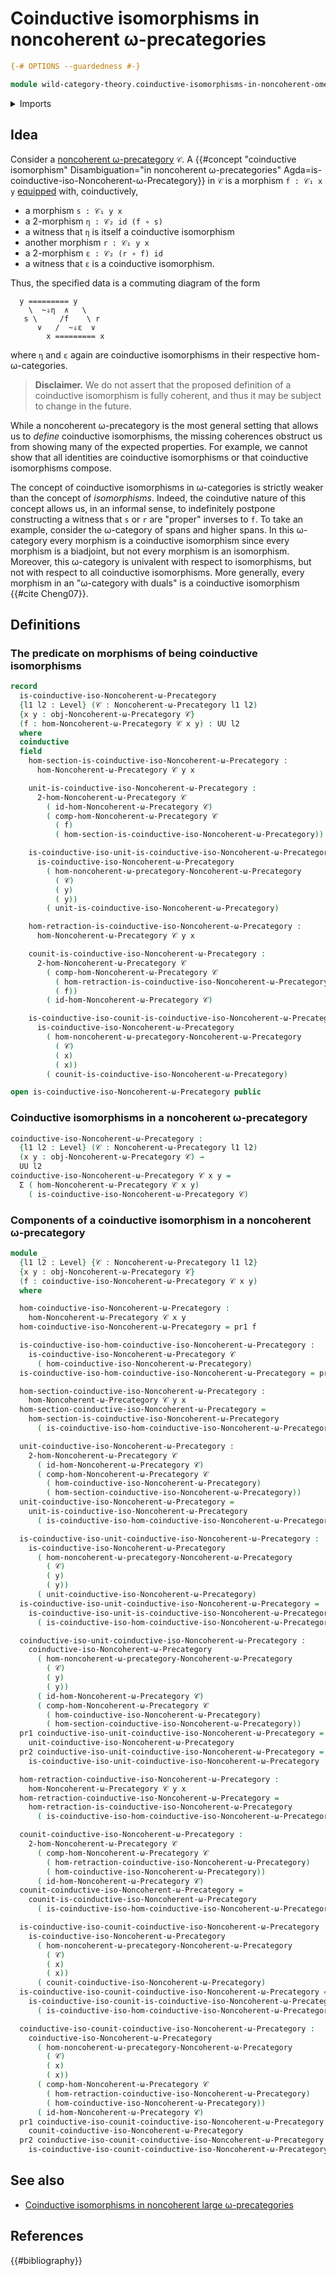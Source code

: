 # Coinductive isomorphisms in noncoherent ω-precategories

```agda
{-# OPTIONS --guardedness #-}

module wild-category-theory.coinductive-isomorphisms-in-noncoherent-omega-precategories where
```

<details><summary>Imports</summary>

```agda
open import foundation.dependent-pair-types
open import foundation.universe-levels

open import wild-category-theory.noncoherent-omega-precategories
```

</details>

## Idea

Consider a
[noncoherent ω-precategory](wild-category-theory.noncoherent-omega-precategories.md)
`𝒞`. A
{{#concept "coinductive isomorphism" Disambiguation="in noncoherent ω-precategories" Agda=is-coinductive-iso-Noncoherent-ω-Precategory}}
in `𝒞` is a morphism `f : 𝒞₁ x y` [equipped](foundation.structure.md) with,
coinductively,

- a morphism `s : 𝒞₁ y x`
- a $2$-morphism `η : 𝒞₂ id (f ∘ s)`
- a witness that `η` is itself a coinductive isomorphism
- another morphism `r : 𝒞₁ y x`
- a $2$-morphism `ε : 𝒞₂ (r ∘ f) id`
- a witness that `ε` is a coinductive isomorphism.

Thus, the specified data is a commuting diagram of the form

```text
  y ========= y
    \  ~⇓η  ∧   \
   s \     /f    \ r
      ∨   /  ~⇓ε  ∨
        x ========= x
```

where `η` and `ε` again are coinductive isomorphisms in their respective
hom-ω-categories.

> **Disclaimer.** We do not assert that the proposed definition of a coinductive
> isomorphism is fully coherent, and thus it may be subject to change in the
> future.

While a noncoherent ω-precategory is the most general setting that allows us to
_define_ coinductive isomorphisms, the missing coherences obstruct us from
showing many of the expected properties. For example, we cannot show that all
identities are coinductive isomorphisms or that coinductive isomorphisms
compose.

The concept of coinductive isomorphisms in ω-categories is strictly weaker than
the concept of _isomorphisms_. Indeed, the coindutive nature of this concept
allows us, in an informal sense, to indefinitely postpone constructing a witness
that `s` or `r` are "proper" inverses to `f`. To take an example, consider the
ω-category of spans and higher spans. In this ω-category every morphism is a
coinductive isomorphism since every morphism is a biadjoint, but not every
morphism is an isomorphism. Moreover, this ω-category is univalent with respect
to isomorphisms, but not with respect to all coinductive isomorphisms. More
generally, every morphism in an "ω-category with duals" is a coinductive
isomorphism {{#cite Cheng07}}.

## Definitions

### The predicate on morphisms of being coinductive isomorphisms

```agda
record
  is-coinductive-iso-Noncoherent-ω-Precategory
  {l1 l2 : Level} (𝒞 : Noncoherent-ω-Precategory l1 l2)
  {x y : obj-Noncoherent-ω-Precategory 𝒞}
  (f : hom-Noncoherent-ω-Precategory 𝒞 x y) : UU l2
  where
  coinductive
  field
    hom-section-is-coinductive-iso-Noncoherent-ω-Precategory :
      hom-Noncoherent-ω-Precategory 𝒞 y x

    unit-is-coinductive-iso-Noncoherent-ω-Precategory :
      2-hom-Noncoherent-ω-Precategory 𝒞
        ( id-hom-Noncoherent-ω-Precategory 𝒞)
        ( comp-hom-Noncoherent-ω-Precategory 𝒞
          ( f)
          ( hom-section-is-coinductive-iso-Noncoherent-ω-Precategory))

    is-coinductive-iso-unit-is-coinductive-iso-Noncoherent-ω-Precategory :
      is-coinductive-iso-Noncoherent-ω-Precategory
        ( hom-noncoherent-ω-precategory-Noncoherent-ω-Precategory
          ( 𝒞)
          ( y)
          ( y))
        ( unit-is-coinductive-iso-Noncoherent-ω-Precategory)

    hom-retraction-is-coinductive-iso-Noncoherent-ω-Precategory :
      hom-Noncoherent-ω-Precategory 𝒞 y x

    counit-is-coinductive-iso-Noncoherent-ω-Precategory :
      2-hom-Noncoherent-ω-Precategory 𝒞
        ( comp-hom-Noncoherent-ω-Precategory 𝒞
          ( hom-retraction-is-coinductive-iso-Noncoherent-ω-Precategory)
          ( f))
        ( id-hom-Noncoherent-ω-Precategory 𝒞)

    is-coinductive-iso-counit-is-coinductive-iso-Noncoherent-ω-Precategory :
      is-coinductive-iso-Noncoherent-ω-Precategory
        ( hom-noncoherent-ω-precategory-Noncoherent-ω-Precategory
          ( 𝒞)
          ( x)
          ( x))
        ( counit-is-coinductive-iso-Noncoherent-ω-Precategory)

open is-coinductive-iso-Noncoherent-ω-Precategory public
```

### Coinductive isomorphisms in a noncoherent ω-precategory

```agda
coinductive-iso-Noncoherent-ω-Precategory :
  {l1 l2 : Level} (𝒞 : Noncoherent-ω-Precategory l1 l2)
  (x y : obj-Noncoherent-ω-Precategory 𝒞) →
  UU l2
coinductive-iso-Noncoherent-ω-Precategory 𝒞 x y =
  Σ ( hom-Noncoherent-ω-Precategory 𝒞 x y)
    ( is-coinductive-iso-Noncoherent-ω-Precategory 𝒞)
```

### Components of a coinductive isomorphism in a noncoherent ω-precategory

```agda
module _
  {l1 l2 : Level} {𝒞 : Noncoherent-ω-Precategory l1 l2}
  {x y : obj-Noncoherent-ω-Precategory 𝒞}
  (f : coinductive-iso-Noncoherent-ω-Precategory 𝒞 x y)
  where

  hom-coinductive-iso-Noncoherent-ω-Precategory :
    hom-Noncoherent-ω-Precategory 𝒞 x y
  hom-coinductive-iso-Noncoherent-ω-Precategory = pr1 f

  is-coinductive-iso-hom-coinductive-iso-Noncoherent-ω-Precategory :
    is-coinductive-iso-Noncoherent-ω-Precategory 𝒞
      ( hom-coinductive-iso-Noncoherent-ω-Precategory)
  is-coinductive-iso-hom-coinductive-iso-Noncoherent-ω-Precategory = pr2 f

  hom-section-coinductive-iso-Noncoherent-ω-Precategory :
    hom-Noncoherent-ω-Precategory 𝒞 y x
  hom-section-coinductive-iso-Noncoherent-ω-Precategory =
    hom-section-is-coinductive-iso-Noncoherent-ω-Precategory
      ( is-coinductive-iso-hom-coinductive-iso-Noncoherent-ω-Precategory)

  unit-coinductive-iso-Noncoherent-ω-Precategory :
    2-hom-Noncoherent-ω-Precategory 𝒞
      ( id-hom-Noncoherent-ω-Precategory 𝒞)
      ( comp-hom-Noncoherent-ω-Precategory 𝒞
        ( hom-coinductive-iso-Noncoherent-ω-Precategory)
        ( hom-section-coinductive-iso-Noncoherent-ω-Precategory))
  unit-coinductive-iso-Noncoherent-ω-Precategory =
    unit-is-coinductive-iso-Noncoherent-ω-Precategory
      ( is-coinductive-iso-hom-coinductive-iso-Noncoherent-ω-Precategory)

  is-coinductive-iso-unit-coinductive-iso-Noncoherent-ω-Precategory :
    is-coinductive-iso-Noncoherent-ω-Precategory
      ( hom-noncoherent-ω-precategory-Noncoherent-ω-Precategory
        ( 𝒞)
        ( y)
        ( y))
      ( unit-coinductive-iso-Noncoherent-ω-Precategory)
  is-coinductive-iso-unit-coinductive-iso-Noncoherent-ω-Precategory =
    is-coinductive-iso-unit-is-coinductive-iso-Noncoherent-ω-Precategory
      ( is-coinductive-iso-hom-coinductive-iso-Noncoherent-ω-Precategory)

  coinductive-iso-unit-coinductive-iso-Noncoherent-ω-Precategory :
    coinductive-iso-Noncoherent-ω-Precategory
      ( hom-noncoherent-ω-precategory-Noncoherent-ω-Precategory
        ( 𝒞)
        ( y)
        ( y))
      ( id-hom-Noncoherent-ω-Precategory 𝒞)
      ( comp-hom-Noncoherent-ω-Precategory 𝒞
        ( hom-coinductive-iso-Noncoherent-ω-Precategory)
        ( hom-section-coinductive-iso-Noncoherent-ω-Precategory))
  pr1 coinductive-iso-unit-coinductive-iso-Noncoherent-ω-Precategory =
    unit-coinductive-iso-Noncoherent-ω-Precategory
  pr2 coinductive-iso-unit-coinductive-iso-Noncoherent-ω-Precategory =
    is-coinductive-iso-unit-coinductive-iso-Noncoherent-ω-Precategory

  hom-retraction-coinductive-iso-Noncoherent-ω-Precategory :
    hom-Noncoherent-ω-Precategory 𝒞 y x
  hom-retraction-coinductive-iso-Noncoherent-ω-Precategory =
    hom-retraction-is-coinductive-iso-Noncoherent-ω-Precategory
      ( is-coinductive-iso-hom-coinductive-iso-Noncoherent-ω-Precategory)

  counit-coinductive-iso-Noncoherent-ω-Precategory :
    2-hom-Noncoherent-ω-Precategory 𝒞
      ( comp-hom-Noncoherent-ω-Precategory 𝒞
        ( hom-retraction-coinductive-iso-Noncoherent-ω-Precategory)
        ( hom-coinductive-iso-Noncoherent-ω-Precategory))
      ( id-hom-Noncoherent-ω-Precategory 𝒞)
  counit-coinductive-iso-Noncoherent-ω-Precategory =
    counit-is-coinductive-iso-Noncoherent-ω-Precategory
      ( is-coinductive-iso-hom-coinductive-iso-Noncoherent-ω-Precategory)

  is-coinductive-iso-counit-coinductive-iso-Noncoherent-ω-Precategory :
    is-coinductive-iso-Noncoherent-ω-Precategory
      ( hom-noncoherent-ω-precategory-Noncoherent-ω-Precategory
        ( 𝒞)
        ( x)
        ( x))
      ( counit-coinductive-iso-Noncoherent-ω-Precategory)
  is-coinductive-iso-counit-coinductive-iso-Noncoherent-ω-Precategory =
    is-coinductive-iso-counit-is-coinductive-iso-Noncoherent-ω-Precategory
      ( is-coinductive-iso-hom-coinductive-iso-Noncoherent-ω-Precategory)

  coinductive-iso-counit-coinductive-iso-Noncoherent-ω-Precategory :
    coinductive-iso-Noncoherent-ω-Precategory
      ( hom-noncoherent-ω-precategory-Noncoherent-ω-Precategory
        ( 𝒞)
        ( x)
        ( x))
      ( comp-hom-Noncoherent-ω-Precategory 𝒞
        ( hom-retraction-coinductive-iso-Noncoherent-ω-Precategory)
        ( hom-coinductive-iso-Noncoherent-ω-Precategory))
      ( id-hom-Noncoherent-ω-Precategory 𝒞)
  pr1 coinductive-iso-counit-coinductive-iso-Noncoherent-ω-Precategory =
    counit-coinductive-iso-Noncoherent-ω-Precategory
  pr2 coinductive-iso-counit-coinductive-iso-Noncoherent-ω-Precategory =
    is-coinductive-iso-counit-coinductive-iso-Noncoherent-ω-Precategory
```

## See also

- [Coinductive isomorphisms in noncoherent large ω-precategories](wild-category-theory.coinductive-isomorphisms-in-noncoherent-large-omega-precategories.md)

## References

{{#bibliography}}
